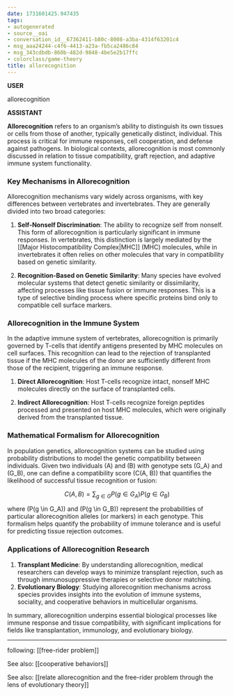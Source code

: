 ```yaml
---
date: 1731601425.947435
tags:
- autogenerated
- source__oai
- conversation_id__67362411-b80c-8008-a3ba-4314f63201c4
- msg_aaa24244-c4f6-4413-a23a-fb5ca2486c84
- msg_343cdbdb-860b-482d-9848-4be5e2b17ffc
- colorclass/game-theory
title: allorecognition
---
```


**USER**

allorecognition


**ASSISTANT**

**Allorecognition** refers to an organism’s ability to distinguish its own tissues or cells from those of another, typically genetically distinct, individual. This process is critical for immune responses, cell cooperation, and defense against pathogens. In biological contexts, allorecognition is most commonly discussed in relation to tissue compatibility, graft rejection, and adaptive immune system functionality.

### Key Mechanisms in Allorecognition
Allorecognition mechanisms vary widely across organisms, with key differences between vertebrates and invertebrates. They are generally divided into two broad categories:

1. **Self-Nonself Discrimination**: The ability to recognize self from nonself. This form of allorecognition is particularly significant in immune responses. In vertebrates, this distinction is largely mediated by the [[Major Histocompatibility Complex|MHC]] (MHC) molecules, while in invertebrates it often relies on other molecules that vary in compatibility based on genetic similarity.

2. **Recognition-Based on Genetic Similarity**: Many species have evolved molecular systems that detect genetic similarity or dissimilarity, affecting processes like tissue fusion or immune responses. This is a type of selective binding process where specific proteins bind only to compatible cell surface markers.

### Allorecognition in the Immune System
In the adaptive immune system of vertebrates, allorecognition is primarily governed by T-cells that identify antigens presented by MHC molecules on cell surfaces. This recognition can lead to the rejection of transplanted tissue if the MHC molecules of the donor are sufficiently different from those of the recipient, triggering an immune response.

1. **Direct Allorecognition**: Host T-cells recognize intact, nonself MHC molecules directly on the surface of transplanted cells.
  
2. **Indirect Allorecognition**: Host T-cells recognize foreign peptides processed and presented on host MHC molecules, which were originally derived from the transplanted tissue.

### Mathematical Formalism for Allorecognition
In population genetics, allorecognition systems can be studied using probability distributions to model the genetic compatibility between individuals. Given two individuals \(A\) and \(B\) with genotype sets \(G_A\) and \(G_B\), one can define a compatibility score \(C(A, B)\) that quantifies the likelihood of successful tissue recognition or fusion:

$$
C(A, B) = \sum_{g \in G} P(g \in G_A) P(g \in G_B)
$$

where \(P(g \in G_A)\) and \(P(g \in G_B)\) represent the probabilities of particular allorecognition alleles (or markers) in each genotype. This formalism helps quantify the probability of immune tolerance and is useful for predicting tissue rejection outcomes.

### Applications of Allorecognition Research
1. **Transplant Medicine**: By understanding allorecognition, medical researchers can develop ways to minimize transplant rejection, such as through immunosuppressive therapies or selective donor matching.
2. **Evolutionary Biology**: Studying allorecognition mechanisms across species provides insights into the evolution of immune systems, sociality, and cooperative behaviors in multicellular organisms.

In summary, allorecognition underpins essential biological processes like immune response and tissue compatibility, with significant implications for fields like transplantation, immunology, and evolutionary biology.


---


following: [[free-rider problem]]

See also: [[cooperative behaviors]]


See also: [[relate allorecognition and the free-rider problem through the lens of evolutionary theory]]